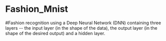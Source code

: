 # Fashion_Mnist
#Fashion recognition using a Deep Neural Network (DNN) containing three layers -- the input layer (in the shape of the data), the output layer (in the shape of the desired output) and a hidden layer. 
